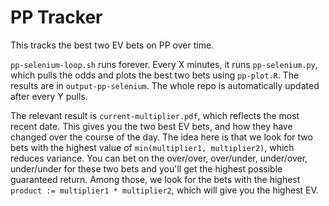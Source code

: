 # PP Tracker

This tracks the best two EV bets on PP over time. 

`pp-selenium-loop.sh` runs forever. Every X minutes, it runs `pp-selenium.py`, which pulls the odds and plots the best two bets using `pp-plot.R`. The results are in `output-pp-selenium`. The whole repo is automatically updated after every Y pulls.

The relevant result is `current-multiplier.pdf`, which reflects the most recent date. This gives you the two best EV bets, and how they have changed over the course of the day. The idea here is that we look for two bets with the highest value of `min(multiplier1, multiplier2)`, which reduces variance. You can bet on the over/over, over/under, under/over, under/under for these two bets and you'll get the highest possible guaranteed return. Among those, we look for the bets with the highest `product := multiplier1 * multiplier2`, which will give you the highest EV. 